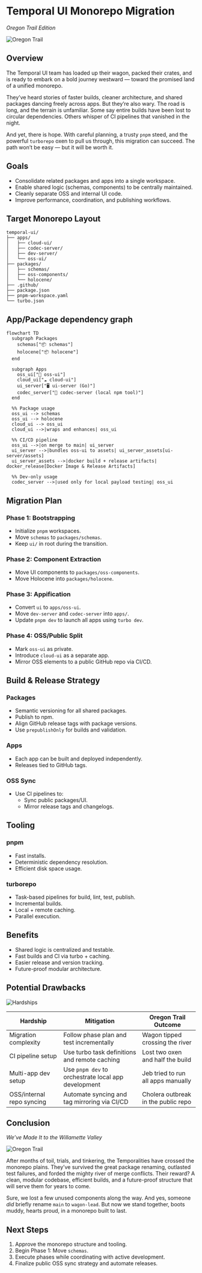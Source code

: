 # Temporal UI Monorepo Migration

_Oregon Trail Edition_

![Oregon Trail](https://videos.openai.com/vg-assets/assets%2Ftask_01jr8g85k1e19b8evhnw16qfza%2Fimg_0.webp?st=2025-04-07T15%3A04%3A07Z&se=2025-04-13T16%3A04%3A07Z&sks=b&skt=2025-04-07T15%3A04%3A07Z&ske=2025-04-13T16%3A04%3A07Z&sktid=a48cca56-e6da-484e-a814-9c849652bcb3&skoid=3d249c53-07fa-4ba4-9b65-0bf8eb4ea46a&skv=2019-02-02&sv=2018-11-09&sr=b&sp=r&spr=https%2Chttp&sig=qN3YoUWOQ5PHD%2Fq92pL8lk2E5%2FZFHDzzkbID7eFmQhI%3D&az=oaivgprodscus)

## Overview

The Temporal UI team has loaded up their wagon, packed their crates,
and is ready to embark on a bold journey westward — toward the promised land of
a unified monorepo.

They’ve heard stories of faster builds, cleaner architecture, and shared
packages dancing freely across apps. But they’re also wary. The road is long,
and the terrain is unfamiliar. Some say entire builds have been lost to circular
dependencies. Others whisper of CI pipelines that vanished in the night.

And yet, there is hope. With careful planning, a trusty `pnpm` steed, and the
powerful `turborepo` oxen to pull us through, this migration can succeed. The
path won’t be easy — but it will be worth it.

## Goals

- Consolidate related packages and apps into a single workspace.
- Enable shared logic (schemas, components) to be centrally maintained.
- Cleanly separate OSS and internal UI code.
- Improve performance, coordination, and publishing workflows.

## Target Monorepo Layout

```
temporal-ui/
├── apps/
│   ├── cloud-ui/
│   ├── codec-server/
│   ├── dev-server/
│   └── oss-ui/
├── packages/
│   ├── schemas/
│   ├── oss-components/
│   └── holocene/
├── .github/
├── package.json
├── pnpm-workspace.yaml
└── turbo.json
```

## App/Package dependency graph

```mermaid
flowchart TD
  subgraph Packages
    schemas["📦 schemas"]
    holocene["📦 holocene"]
  end

  subgraph Apps
    oss_ui["🧱 oss-ui"]
    cloud_ui["☁️ cloud-ui"]
    ui_server["🖥️ ui-server (Go)"]
    codec_server["🧪 codec-server (local npm tool)"]
  end

  %% Package usage
  oss_ui --> schemas
  oss_ui --> holocene
  cloud_ui --> oss_ui
  cloud_ui -->|wraps and enhances| oss_ui

  %% CI/CD pipeline
  oss_ui -->|on merge to main| ui_server
  ui_server -->|bundles oss-ui to assets| ui_server_assets[ui-server/assets]
  ui_server_assets -->|docker build + release artifacts| docker_release[Docker Image & Release Artifacts]

  %% Dev-only usage
  codec_server -->|used only for local payload testing| oss_ui
```

## Migration Plan

### Phase 1: Bootstrapping

- Initialize `pnpm` workspaces.
- Move `schemas` to `packages/schemas`.
- Keep `ui/` in root during the transition.

### Phase 2: Component Extraction

- Move UI components to `packages/oss-components`.
- Move Holocene into `packages/holocene`.

### Phase 3: Appification

- Convert `ui` to `apps/oss-ui`.
- Move `dev-server` and `codec-server` into `apps/`.
- Update `pnpm dev` to launch all apps using `turbo dev`.

### Phase 4: OSS/Public Split

- Mark `oss-ui` as private.
- Introduce `cloud-ui` as a separate app.
- Mirror OSS elements to a public GitHub repo via CI/CD.

## Build & Release Strategy

### Packages

- Semantic versioning for all shared packages.
- Publish to npm.
- Align GitHub release tags with package versions.
- Use `prepublishOnly` for builds and validation.

### Apps

- Each app can be built and deployed independently.
- Releases tied to GitHub tags.

### OSS Sync

- Use CI pipelines to:
  - Sync public packages/UI.
  - Mirror release tags and changelogs.

## Tooling

### pnpm

- Fast installs.
- Deterministic dependency resolution.
- Efficient disk space usage.

### turborepo

- Task-based pipelines for build, lint, test, publish.
- Incremental builds.
- Local + remote caching.
- Parallel execution.

## Benefits

- Shared logic is centralized and testable.
- Fast builds and CI via turbo + caching.
- Easier release and version tracking.
- Future-proof modular architecture.

## Potential Drawbacks

![Hardships](https://videos.openai.com/vg-assets/assets%2Ftask_01jr64vaa9fv0a1xs70xw07yn7%2Fimg_0.webp?st=2025-04-07T15%3A03%3A02Z&se=2025-04-13T16%3A03%3A02Z&sks=b&skt=2025-04-07T15%3A03%3A02Z&ske=2025-04-13T16%3A03%3A02Z&sktid=a48cca56-e6da-484e-a814-9c849652bcb3&skoid=3d249c53-07fa-4ba4-9b65-0bf8eb4ea46a&skv=2019-02-02&sv=2018-11-09&sr=b&sp=r&spr=https%2Chttp&sig=lYAbizuByWzS5tr%2FvnG%2BJFVWDTZN2V%2Bg55edcLY%2F9xQ%3D&az=oaivgprodscus)

| Hardship                  | Mitigation                                          | Oregon Trail Outcome                |
| ------------------------- | --------------------------------------------------- | ----------------------------------- |
| Migration complexity      | Follow phase plan and test incrementally            | Wagon tipped crossing the river     |
| CI pipeline setup         | Use turbo task definitions and remote caching       | Lost two oxen and half the build    |
| Multi-app dev setup       | Use `pnpm dev` to orchestrate local app development | Jeb tried to run all apps manually  |
| OSS/internal repo syncing | Automate syncing and tag mirroring via CI/CD        | Cholera outbreak in the public repo |

## Conclusion

_We’ve Made It to the Willamette Valley_

![Oregon Trail](https://videos.openai.com/vg-assets/assets%2Ftask_01jr64kfatf8wbkqm8qz1wy8n7%2Fimg_0.webp?st=2025-04-07T15%3A03%3A02Z&se=2025-04-13T16%3A03%3A02Z&sks=b&skt=2025-04-07T15%3A03%3A02Z&ske=2025-04-13T16%3A03%3A02Z&sktid=a48cca56-e6da-484e-a814-9c849652bcb3&skoid=3d249c53-07fa-4ba4-9b65-0bf8eb4ea46a&skv=2019-02-02&sv=2018-11-09&sr=b&sp=r&spr=https%2Chttp&sig=NFKCb8mDg4S5Ra8pW1IzMNbaudFKQmbPkEBB0aUOSrU%3D&az=oaivgprodscus)

After months of toil, trials, and tinkering, the Temporalities have crossed the
monorepo plains. They’ve survived the great package renaming, outlasted test
failures, and forded the mighty river of merge conflicts. Their reward? A clean,
modular codebase, efficient builds, and a future-proof structure that will serve
them for years to come.

Sure, we lost a few unused components along the way. And yes, someone _did_
briefly rename `main` to `wagon-lead`. But now we stand together, boots muddy,
hearts proud, in a monorepo built to last.

## Next Steps

1. Approve the monorepo structure and tooling.
2. Begin Phase 1: Move `schemas`.
3. Execute phases while coordinating with active development.
4. Finalize public OSS sync strategy and automate releases.
